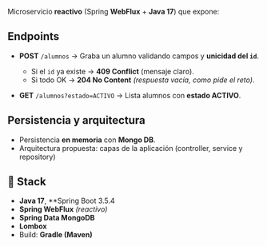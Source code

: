 
Microservicio **reactivo** (Spring **WebFlux** + **Java 17**) que expone:

## Endpoints

* **POST** `/alumnos` → Graba un alumno validando campos y **unicidad del `id`**.

  * Si el `id` ya existe → **409 Conflict** (mensaje claro).
  * Si todo OK → **204 No Content** *(respuesta vacía, como pide el reto)*.
    
* **GET** `/alumnos?estado=ACTIVO` → Lista alumnos con **estado ACTIVO**.

## Persistencia y arquitectura

* Persistencia **en memoria** con **Mongo DB**.
* Arquitectura propuesta: capas de la aplicación (controller, service y repository)

## 🚀 Stack

* **Java 17**, **Spring Boot 3.5.4
* **Spring WebFlux** *(reactivo)*
* **Spring Data MongoDB**
* **Lombox**
* Build: **Gradle (Maven)**
